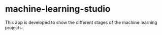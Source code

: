 # machine-learning-studio
This app is developed to show the different stages of the machine learning projects.
